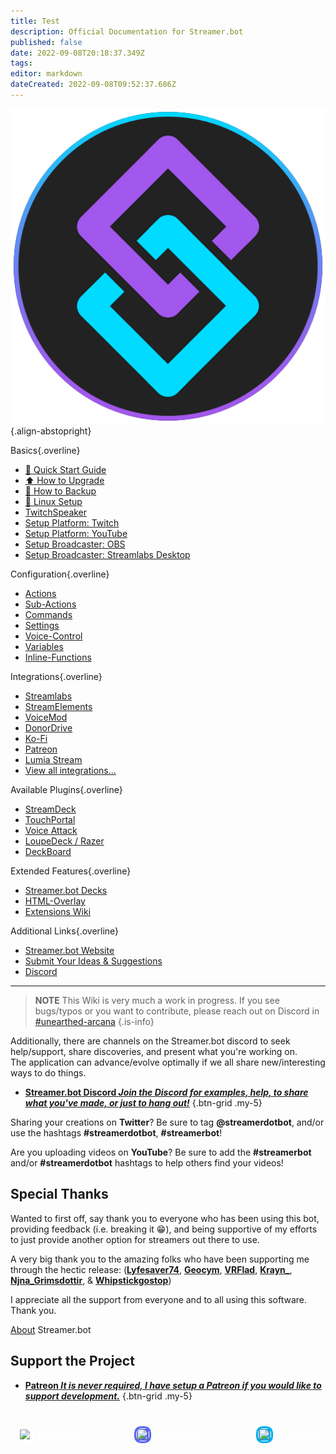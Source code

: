 ```yaml
---
title: Test
description: Official Documentation for Streamer.bot
published: false
date: 2022-09-08T20:18:37.349Z
tags: 
editor: markdown
dateCreated: 2022-09-08T09:52:37.686Z
---
```


![streamerbot.png](/logos/streamerbot.png){.align-abstopright}

<section class="overview-grid my-5">
<div>

Basics{.overline}
* [🚀 Quick Start Guide](/en/Quick-Start)
* [⬆️ How to Upgrade](/en/Update)
* [💾 How to Backup](/en/Backup)
* [🐧 Linux Setup](/en/Linux-Support)
* [<i class="mdi mdi-speaker text--twitch"></i> TwitchSpeaker](/en/TwitchSpeaker)
* [Setup Platform: Twitch](/en/Platforms/Twitch)
* [Setup Platform: YouTube](/en/Platforms/YouTube)
* [Setup Broadcaster: OBS](/en/Broadcasters/OBS)
* [Setup Broadcaster: Streamlabs Desktop](/en/Broadcasters/StreamlabsDesktop)
</div>
<div>

Configuration{.overline}
- [Actions](/en/Actions)
- [Sub-Actions](/en/Sub-Actions)
- [Commands](/en/Commands)
- [Settings](/en/Settings)
- [Voice-Control](/en/Voice-Control)
- [Variables](/en/Variables)
- [Inline-Functions](/en/Inline-Functions)

</div>

<div>

Integrations{.overline}
- [Streamlabs](/en/Integrations/Streamlabs)
- [StreamElements](/en/Integrations/StreamElements)
- [VoiceMod](/en/Integrations/VoiceMod)
- [DonorDrive](/en/Integrations/DonorDrive)
- [Ko-Fi](/en/Integrations/Ko-Fi)
- [Patreon](/en/Integrations/Patreon)
- [Lumia Stream](/en/Integrations/Lumia-Stream)
- [View all integrations...](/en/Integrations)

</div>

<div>

Available Plugins{.overline}
- [StreamDeck](https://github.com/nate1280/streamdeck-Streamer.bot)
- [TouchPortal](https://www.christophecvb.com/touch-portal/plugins/streamer-bot)
- [Voice Attack](https://github.com/nate1280/voiceattack-Streamer.bot)
- [LoupeDeck / Razer](https://github.com/XeroxDev/Loupedeck-plugin-StreamerBot)
- [DeckBoard](https://github.com/rivafarabi/streamerbot-deckboard)

</div>

<div>

Extended Features{.overline}
- [Streamer.bot Decks](/en/Extended-Features/HTML-Decks)
- [HTML-Overlay](/en/Extended-Features/HTML-Overlay)
- [Extensions Wiki](https://extensions.streamer.bot)

</div>

<div>

Additional Links{.overline}
- [Streamer.bot Website](https://streamer.bot)
- [Submit Your Ideas &amp; Suggestions](https://ideas.streamer.bot)
- [Discord](https://discord.streamer.bot)

</div>
</section>

---

> **NOTE**
> This Wiki is very much a work in progress. If you see bugs/typos or you want to contribute, please reach out on Discord in [#unearthed-arcana](https://discord.streamer.bot)
{.is-info}


Additionally, there are channels on the Streamer.bot discord to seek help/support, share discoveries, and present what you're working on.  
The application can advance/evolve optimally if we all share new/interesting ways to do things.

- [<i class="mdi mdi-discord text--discord"></i> **Streamer.bot Discord *Join the Discord for examples, help, to share what you've made, or just to hang out!***](https://discord.streamer.bot)
{.btn-grid .my-5}

Sharing your creations on **Twitter**? Be sure to tag **@streamerdotbot**, and/or use the hashtags **#streamerdotbot**, **#streamerbot**!

Are you uploading videos on **YouTube**? Be sure to add the **#streamerbot** and/or **#streamerdotbot** hashtags to help others find your videos!


## Special Thanks

Wanted to first off, say thank you to everyone who has been using this bot, providing feedback (i.e. breaking it 😁), and being supportive of my efforts to just provide another option for streamers out there to use.

A very big thank you to the amazing folks who have been supporting me through the hectic release:
(**[Lyfesaver74](https://twitch.tv/lyfesaver74)**, **[Geocym](https://twitch.tv/geocym)**, **[VRFlad](https://twitch.tv/vrflad)**, **[Krayn_](https://twitch.tv/krayn_)**, **[Njna_Grimsdottir](https://twitch.tv/njna_grimsdottir)**, & **[Whipstickgostop](https://twitch.tv/whipstickgostop)**)

I appreciate all the support from everyone and to all using this software.  Thank you.

[About](/About) Streamer.bot

## Support the Project

- [<i class="mdi mdi-patreon text--patreon"></i> **Patreon *It is never required, I have setup a Patreon if you would like to support development.***](https://patreon.com/nate1280)
{.btn-grid .my-5}

<div id="footer-grid" style="display: grid; grid-template-columns: 1fr 1fr 1fr; grid-gap: 20px; margin-top: 30px;"><a href="" id="footer-grid-border" style="color: transparent!important;"><div id="footer-grid-border-spacing" style="margin: 10px;"> <div id="footer-grid-1"><div id="footer-grid-upper" style="color: #ffffff; font-size: 20px; font-weight: 700;"><img style="background-color: #ffffff; border-radius: 10.5px; margin-bottom: -4px; padding: 3px;" width="21px" height="21px" src="https://cdn-icons-png.flaticon.com/512/25/25231.png"> GitHub</div></div></div></a><a href="" id="footer-grid-border" style="color: transparent!important;"><div id="footer-grid-border-spacing" style="margin: 10px;"><div id="footer-grid-2"><div id="footer-grid-upper" style="color: #ffffff; text-align: center; font-size: 20px; font-weight: 700;"><img style="background-color: #5865F2; border-radius: 10.5px; margin-bottom: -4px; padding: 3px;" width="21px" height="21px" src="https://assets-global.website-files.com/6257adef93867e50d84d30e2/62594d3a27620a3b5c414341_2d20a45d79110dc5bf947137e9d99b66.svg"> Discord</div></div></div></a><a href="" id="footer-grid-border" style="color: transparent!important;"><div id="footer-grid-border-spacing" style="margin: 10px;"><div id="footer-grid-2"><div id="footer-grid-upper" style="color: #ffffff; text-align: right; font-size: 20px; font-weight: 700;"><img style="background-color: #00acee; border-radius: 10.5px; margin-bottom: -4px; padding: 3px;" width="21px" height="21px" src="https://iconsplace.com/wp-content/uploads/_icons/ffffff/256/png/twitter-icon-18-256.png"> Twitter</div></div></div></a></div>